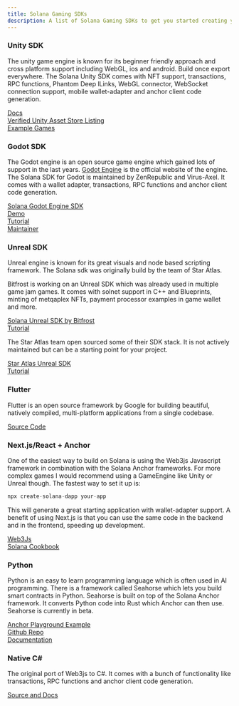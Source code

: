 ```yaml
---
title: Solana Gaming SDKs 
description: A list of Solana Gaming SDKs to get you started creating your first Solana Game
---
```


### Unity SDK

The unity game engine is known for its beginner friendly approach and cross platform support including WebGL, ios and android. Build once export everywhere.
The Solana Unity SDK comes with NFT support, transactions, RPC functions, Phantom Deep lLinks, WebGL connector, WebSocket connection support, mobile wallet-adapter and anchor client code generation.

[Docs](https://solana.unity-sdk.gg/)<br />
[Verified Unity Asset Store Listing](https://assetstore.unity.com/packages/decentralization/infrastructure/solana-sdk-for-unity-246931)<br />
[Example Games](https://github.com/Woody4618/SolPlay_Unity_SDK/tree/main/Assets/SolPlay/Examples)<br />

### Godot SDK

The Godot engine is an open source game engine which gained lots of support in the last years.
[Godot Engine](https://godotengine.org/) is the official website of the engine. The Solana SDK for Godot is maintained by ZenRepublic and Virus-Axel. It comes with a wallet adapter, transactions, RPC functions and anchor client code generation.

[Solana Godot Engine SDK](https://github.com/Virus-Axel/godot-solana-sdk)<br />
[Demo](https://github.com/ZenRepublic/GodotSolanaSDKDemoPackage)<br />
[Tutorial](https://www.youtube.com/watch?v=tszFPInYmXQ)<br />
[Maintainer](https://twitter.com/ZenRepublicNDM)<br />

### Unreal SDK

Unreal engine is known for its great visuals and node based scripting framework. 
The Solana sdk was originally build by the team of Star Atlas.

Bitfrost is working on an Unreal SDK which was already used in multiple game jam games. It comes with solnet support in C++ and Blueprints, minting of metqaplex NFTs, payment processor examples in game wallet and more.

[Solana Unreal SDK by Bitfrost](https://github.com/Bifrost-Technologies/Solana-Unreal-SDK)<br />
[Tutorial](https://www.youtube.com/watch?v=S8fm8mFeUkk)<br />

The Star Atlas team open sourced some of their SDK stack. It is not actively maintained but can be a starting point for your project.

[Star Atlas Unreal SDK](https://github.com/staratlasmeta/FoundationKit)<br />
[Tutorial](https://www.youtube.com/watch?v=S8fm8mFeUkk)<br />

### Flutter

Flutter is an open source framework by Google for building beautiful, natively compiled, multi-platform applications from a single codebase.

[Source Code](https://github.com/espresso-cash/espresso-cash-public)<br />

### Next.js/React + Anchor

One of the easiest way to build on Solana is using the Web3js Javascript framework in combination with the Solana Anchor frameworks. For more complex games I would recommend using a GameEngine like Unity or Unreal though.
The fastest way to set it up is: 
```js
npx create-solana-dapp your-app
```
This will generate a great starting application with wallet-adapter support.
A benefit of using Next.js is that you can use the same code in the backend and in the frontend, speeding up development.

[Web3Js](https://github.com/espresso-cash/espresso-cash-public)<br />
[Solana Cookbook](https://solanacookbook.com/references/basic-transactions.html#how-to-send-sol)<br />


### Python 

Python is an easy to learn programming language which is often used in AI programming. There is a framework called Seahorse which lets you build smart contracts in Python. Seahorse is built on top of the Solana Anchor framework. It converts Python code into Rust which Anchor can then use. Seahorse is currently in beta.

[Anchor Playground Example](https://beta.solpg.io/tutorials/hello-seahorse)<br />
[Github Repo](https://github.com/solana-developers/seahorse)<br />
[Documentation](https://www.seahorse.dev/)

### Native C#

The original port of Web3js to C#. It comes with a bunch of functionality like transactions, RPC functions and anchor client code generation. 

[Source and Docs](https://github.com/bmresearch/Solnet/blob/master/docs/articles/getting_started.md)<br />

